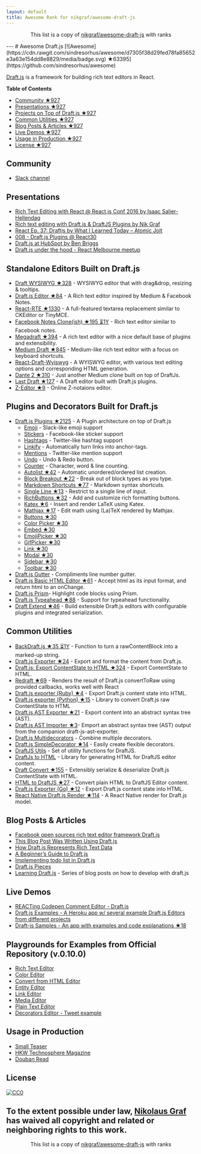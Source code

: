 ```yaml
---
layout: default
title: Awesome Rank for nikgraf/awesome-draft-js
---
```


<p align="center">
	This list is a copy of <a href="https://github.com/nikgraf/awesome-draft-js">nikgraf/awesome-draft-js</a> with ranks
</p>
---
# Awesome Draft.js [![Awesome](https://cdn.rawgit.com/sindresorhus/awesome/d7305f38d29fed78fa85652e3a63e154dd8e8829/media/badge.svg) ★63395](https://github.com/sindresorhus/awesome)

[Draft.js](https://facebook.github.io/draft-js/) is a framework for building rich text editors in React.

**Table of Contents**

- [Community ★927](https://github.com/nikgraf/awesome-draft-js#community)
- [Presentations ★927](https://github.com/nikgraf/awesome-draft-js#presentations)
- [Projects on Top of Draft.js ★927](https://github.com/nikgraf/awesome-draft-js#standalone-editors-built-on-draftjs)
- [Common Utilities ★927](https://github.com/nikgraf/awesome-draft-js#common-utilities)
- [Blog Posts & Articles ★927](https://github.com/nikgraf/awesome-draft-js#blog-posts--articles)
- [Live Demos ★927](https://github.com/nikgraf/awesome-draft-js#live-demos)
- [Usage in Production ★927](https://github.com/nikgraf/awesome-draft-js#usage-in-production)
- [License ★927](https://github.com/nikgraf/awesome-draft-js#license)

## Community

* [Slack channel](https://draftjs.herokuapp.com/)

## Presentations
* [Rich Text Editing with React @ React.js Conf 2016 by Isaac Salier-Hellendag ](https://www.youtube.com/watch?v=feUYwoLhE_4)
* [Rich text editing with Draft.js & DraftJS Plugins by Nik Graf](https://www.youtube.com/watch?v=gxNuHZXZMgs)
* [React Ep. 37: Draftjs by What I Learned Today – Atomic Jolt](https://www.youtube.com/watch?v=0k9suXgCtTA)
* [008 - Draft.js Plugins @ React30](https://www.youtube.com/watch?v=w-PqnpMizcQ)
* [Draft.js at HubSpot by Ben Briggs](http://product.hubspot.com/blog/tech-talk-at-night-react-meetup)
* [Draft.js under the hood - React Melbourne meetup](https://www.youtube.com/watch?feature=player_embedded&v=vOZAO3jFSHI)

## Standalone Editors Built on Draft.js

* [Draft WYSIWYG ★328](https://github.com/bkniffler/draft-wysiwyg) - WYSIWYG editor that with drag&drop, resizing & tooltips.
* [Draft.js Editor ★84](https://github.com/AlastairTaft/draft-js-editor) - A Rich text editor inspired by Medium & Facebook Notes.
* [React-RTE ★1330](https://github.com/sstur/react-rte) - A full-featured textarea replacement similar to CKEditor or TinyMCE.
* [Facebook Notes Clone(ish) ★195 ⏳1Y](https://github.com/andrewcoelho/react-text-editor) - Rich text editor similar to Facebook notes.
* [Megadraft ★394](https://github.com/globocom/megadraft) - A rich text editor with a nice default base of plugins and extensibility.
* [Medium Draft ★845](https://github.com/brijeshb42/medium-draft) - Medium-like rich text editor with a focus on keyboard shortcuts.
* [React-Draft-Wyiswyg](https://github.com/jpuri/react-draft-wysiwyg.git) - A WYISWYG editor, with various text editing options and corresponding HTML generation.
* [Dante 2 ★310](https://github.com/michelson/dante2) - Just another Medium clone built on top of DraftJs.
* [Last Draft ★127](https://github.com/vacenz/last-draft) - A Draft editor built with Draft.js plugins.
* [Z-Editor ★9](https://github.com/Z-Editor/Z-Editor) - Online Z-notaions editor. 

## Plugins and Decorators Built for Draft.js

* [Draft.js Plugins ★2125](https://github.com/draft-js-plugins/draft-js-plugins) - A Plugin architecture on top of Draft.js
  - [Emoji](https://www.draft-js-plugins.com/plugin/emoji) - Slack-like emoji support
  - [Stickers](https://www.draft-js-plugins.com/plugin/sticker) - Facebook-like sticker support
  - [Hashtags](https://www.draft-js-plugins.com/plugin/hashtag) - Twitter-like hashtag support
  - [Linkify](https://www.draft-js-plugins.com/plugin/linkify) - Automatically turn links into anchor-tags.
  - [Mentions](https://www.draft-js-plugins.com/plugin/mention) - Twitter-like mention support
  - [Undo](https://www.draft-js-plugins.com/plugin/undo) - Undo & Redo button.
  - [Counter](https://www.draft-js-plugins.com/plugin/counter) - Character, word & line counting.
  - [Autolist ★42](https://github.com/icelab/draft-js-autolist-plugin) - Automatic unordered/ordered list creation.
  - [Block Breakout ★22](https://github.com/icelab/draft-js-block-breakout-plugin) - Break out of block types as you type.
  - [Markdown Shortcuts ★77](https://github.com/ngs/draft-js-markdown-shortcuts-plugin) - Markdown syntax shortcuts.
  - [Single Line ★13](https://github.com/icelab/draft-js-single-line-plugin) - Restrict to a single line of input.
  - [RichButtons ★32](https://github.com/jasonphillips/draft-js-richbuttons-plugin) - Add and customize rich formatting buttons.
  - [Katex ★6](https://github.com/letranloc/draft-js-katex-plugin) - Insert and render LaTeX using Katex.
  - [Mathjax ★17](https://github.com/efloti/draft-js-mathjax-plugin) - Edit math using (La)TeX rendered by Mathjax.
  - [Buttons ★30](https://github.com/vacenz/last-draft-js-plugins)
  - [Color Picker ★30](https://github.com/vacenz/last-draft-js-plugins)
  - [Embed ★30](https://github.com/vacenz/last-draft-js-plugins)
  - [EmojiPicker ★30](https://github.com/vacenz/last-draft-js-plugins)
  - [GifPicker ★30](https://github.com/vacenz/last-draft-js-plugins)
  - [Link ★30](https://github.com/vacenz/last-draft-js-plugins)
  - [Modal ★30](https://github.com/vacenz/last-draft-js-plugins)
  - [Sidebar ★30](https://github.com/vacenz/last-draft-js-plugins)
  - [Toolbar ★30](https://github.com/vacenz/last-draft-js-plugins)
* [Draft.js Gutter](https://github.com/yepnamesjames/draft-js-gutter) - Compliments line number gutter.
* [Draft.js Basic HTML Editor ★61](https://github.com/dburrows/draft-js-basic-html-editor) - Accept html as its input format, and return html to an onChange.
* [Draft.js Prism](https://github.com/SamyPesse/draftjs-prism)- Highlight code blocks using Prism.
* [Draft.js Typeahead ★88](https://github.com/dooly-ai/draft-js-typeahead) - Support for typeahead functionality.
* [Draft Extend ★46](https://github.com/HubSpot/draft-extend) - Build extensible Draft.js editors with configurable plugins and integrated serialization.

## Common Utilities

* [BackDraft.js ★35 ⏳1Y](https://github.com/evanc/backdraft-js) - Function to turn a rawContentBlock into a marked-up string.
* [Draft.js Exporter ★24](https://github.com/rkpasia/draft-js-exporter) - Export and format the content from Draft.js.
* [Draft.js: Export ContentState to HTML ★324](https://github.com/sstur/draft-js-export-html) - Export ContentState to HTML.
* [Redraft ★69](https://github.com/lokiuz/redraft) - Renders the result of Draft.js convertToRaw using provided callbacks, works well with React
* [Draft.js exporter (Ruby) ★4](https://github.com/ignitionworks/draftjs_exporter) - Export Draft.js content state into HTML.
* [Draft.js exporter (Python) ★15](https://github.com/springload/draftjs_exporter) - Library to convert Draft.js raw ContentState to HTML
* [Draft.js AST Exporter ★21](https://github.com/icelab/draft-js-ast-exporter) - Export content into an abstract syntax tree (AST).
* [Draft.js AST Importer ★3](https://github.com/icelab/draft-js-ast-importer)- Emport an abstract syntax tree (AST) output from the companion draft-js-ast-exporter.
* [Draft.js Multidecorators](https://github.com/SamyPesse/draftjs-multidecorators) - Combine multiple decorators.
* [Draft.js SimpleDecorator ★14](https://github.com/Soreine/draft-js-simpledecorator) - Easily create flexible decorators.
* [DraftJS Utils](https://github.com/jpuri/draftjs-utils.git) - Set of utility functions for DraftJS.
* [DraftJs to HTML](https://github.com/jpuri/draftjs-to-html.git) - Library for generating HTML for DraftJS editor content.
* [Draft Convert ★155](https://github.com/HubSpot/draft-convert) - Extensibly serialize & deserialize Draft.js ContentState with HTML.
* [HTML to DraftJS ★27](https://github.com/jpuri/html-to-draftjs) - Convert plain HTML to DraftJS Editor content.
* [Draft.js Exporter (Go) ★12](https://github.com/ejilay/draftjs) - Export Draft.js content state into HTML.
* [React Native Draft.js Render ★114](https://github.com/globocom/react-native-draftjs-render) - A React Native render for Draft.js model.

## Blog Posts & Articles

* [Facebook open sources rich text editor framework Draft.js](https://code.facebook.com/posts/1684092755205505/facebook-open-sources-rich-text-editor-framework-draft-js/)
* [This Blog Post Was Written Using Draft.js](https://dev.to/ben/this-blog-post-was-written-using-draftjs)
* [How Draft.js Represents Rich Text Data](https://medium.com/@rajaraodv/how-draft-js-represents-rich-text-data-eeabb5f25cf2#.7gd8psdvi)
* [A Beginner’s Guide to Draft.js](https://medium.com/@adrianli/a-beginner-s-guide-to-draft-js-d1823f58d8cc#.uufeulpl5)
* [Implementing todo list in Draft.js](http://bitwiser.in/2016/08/31/implementing-todo-list-in-draft-js.html)
* [Draft.js Pieces](https://cannibalcoder.com/2016/12/02/draft-js-pieces/)
* [Learning Draft.js](https://reactrocket.com/series/learning-draft-js/) - Series of blog posts on how to develop with draft.js

## Live Demos

* [REACTing Codepen Comment Editor - Draft.js](http://codepen.io/rkpasia/full/jqbrpq)
* [Draft.js Examples - A Heroku app w/ several example Draft.js Editors from different projects](http://draftjs-examples.herokuapp.com/)
* [Draft-js Samples - An app with examples and code explanations ★18](https://github.com/Mair/react-meetup-draftjs)

## Playgrounds for Examples from Official Repository (v.0.10.0)
* [Rich Text Editor](http://codepen.io/Kiwka/pen/YNYvyG)
* [Color Editor](http://codepen.io/Kiwka/pen/oBpVve)
* [Convert from HTML Editor](http://codepen.io/Kiwka/pen/YNYgWa)
* [Entity Editor](http://codepen.io/Kiwka/pen/wgpOoZ)
* [Link Editor](http://codepen.io/Kiwka/pen/ZLvPeO)
* [Media Editor](http://codepen.io/Kiwka/pen/rjpRzj)
* [Plain Text Editor](http://codepen.io/Kiwka/pen/jyYJzb)
* [Decorators Editor - Tweet example](http://codepen.io/Kiwka/pen/KaZERV)

## Usage in Production
* [Small Teaser](https://www.smallteaser.com/articles/write)
* [HKW Technosphere Magazine](http://technosphere-magazine.hkw.de/)
* [Douban Read](https://read.douban.com/editor_ng)

## License

[![CC0](http://mirrors.creativecommons.org/presskit/buttons/88x31/svg/cc-zero.svg)](https://creativecommons.org/publicdomain/zero/1.0/)

To the extent possible under law, [Nikolaus Graf](https://github.com/nikgraf/) has waived all copyright and related or neighboring rights to this work.
---
<p align="center">
	This list is a copy of <a href="https://github.com/nikgraf/awesome-draft-js">nikgraf/awesome-draft-js</a> with ranks
</p>
